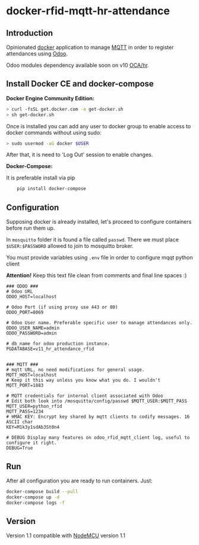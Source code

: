 # docker-rfid-mqtt-hr-attendance

## Introduction

Opinionated [docker](https://www.docker.com) application to manage
[MQTT](http://mqtt.org) in order to register attendances using
[Odoo](www.odoo.com).

Odoo modules dependency available soon on v10
[OCA/hr](https://github.com/OCA/hr).

## Install Docker CE and docker-compose

**Docker Engine Community Edition:**

```bash
> curl -fsSL get.docker.com -o get-docker.sh
> sh get-docker.sh
```

Once is installed you can add any user to docker group to enable access to
docker commands without using sudo:

```bash
> sudo usermod -aG docker $USER
```

After that, it is need to 'Log Out' session to enable changes.

**Docker-Compose:**

It is preferable install via pip

```bash
    pip install docker-compose
```

## Configuration

Supposing docker is already installed, let's proceed to configure containers
before run them up.

In ``mosquitto`` folder it is found a file called ``passwd``. There we must
place ``$USER:$PASSWORD`` allowed to join to mosquitto broker.

You must provide variables using ``.env`` file in order to configure mqqt
python client


**Attention!** Keep this text file clean from comments and final line spaces :)

```env
### ODOO ###
# Odoo URL
ODOO_HOST=localhost

# Odoo Port (if using proxy use 443 or 80)
ODOO_PORT=8069

# Odoo User name. Preferable specific user to manage attendances only.
ODOO_USER_NAME=admin
ODOO_PASSWORD=admin

# db_name for odoo production instance.
PGDATABASE=v11_hr_attendance_rfid


### MQTT ###
# mqtt URL, no need modifications for general usage.
MQTT_HOST=localhost
# Keep it this way unless you know what you do. I wouldn't
MQTT_PORT=1883

# MQTT credentials for internal client associated with Odoo
# Edit both look into /mosquitto/config/passwd $MQTT_USER:$MQTT_PASS
MQTT_USER=python_rfid
MQTT_PASS=1234
# HMAC KEY: Encrypt key shared by mqtt clients to codify messages. 16 ASCII char
KEY=M1k3y1sdAb3St0n4

# DEBUG Display many features on odoo_rfid_mqtt_client log, useful to configure it right.
DEBUG=True
```

## Run

After all configuration you are ready to run containers. Just:

```bash
docker-compose build --pull
docker-compose up -d
docker-compose logs -f
```

## Version

Version 1.1 compatible with [NodeMCU](https://github.com/Eficent/nodemcu_rfid_wifimanager) version 1.1